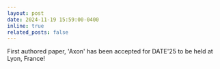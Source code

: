 ```yaml
---
layout: post
date: 2024-11-19 15:59:00-0400
inline: true
related_posts: false
---
```


First authored paper, 'Axon' has been accepted for DATE'25 to be held at Lyon, France!
